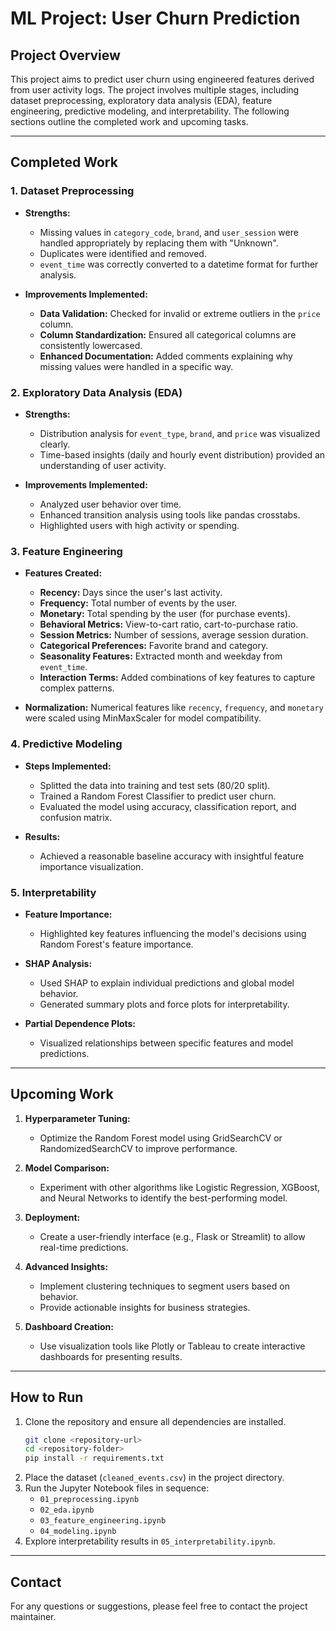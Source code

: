 # ML Project: User Churn Prediction

## **Project Overview**
This project aims to predict user churn using engineered features derived from user activity logs. The project involves multiple stages, including dataset preprocessing, exploratory data analysis (EDA), feature engineering, predictive modeling, and interpretability. The following sections outline the completed work and upcoming tasks.

---

## **Completed Work**

### **1. Dataset Preprocessing**
- **Strengths:**
  - Missing values in `category_code`, `brand`, and `user_session` were handled appropriately by replacing them with "Unknown".
  - Duplicates were identified and removed.
  - `event_time` was correctly converted to a datetime format for further analysis.

- **Improvements Implemented:**
  - **Data Validation:** Checked for invalid or extreme outliers in the `price` column.
  - **Column Standardization:** Ensured all categorical columns are consistently lowercased.
  - **Enhanced Documentation:** Added comments explaining why missing values were handled in a specific way.

### **2. Exploratory Data Analysis (EDA)**
- **Strengths:**
  - Distribution analysis for `event_type`, `brand`, and `price` was visualized clearly.
  - Time-based insights (daily and hourly event distribution) provided an understanding of user activity.

- **Improvements Implemented:**
  - Analyzed user behavior over time.
  - Enhanced transition analysis using tools like pandas crosstabs.
  - Highlighted users with high activity or spending.

### **3. Feature Engineering**
- **Features Created:**
  - **Recency:** Days since the user's last activity.
  - **Frequency:** Total number of events by the user.
  - **Monetary:** Total spending by the user (for purchase events).
  - **Behavioral Metrics:** View-to-cart ratio, cart-to-purchase ratio.
  - **Session Metrics:** Number of sessions, average session duration.
  - **Categorical Preferences:** Favorite brand and category.
  - **Seasonality Features:** Extracted month and weekday from `event_time`.
  - **Interaction Terms:** Added combinations of key features to capture complex patterns.

- **Normalization:** Numerical features like `recency`, `frequency`, and `monetary` were scaled using MinMaxScaler for model compatibility.

### **4. Predictive Modeling**
- **Steps Implemented:**
  - Splitted the data into training and test sets (80/20 split).
  - Trained a Random Forest Classifier to predict user churn.
  - Evaluated the model using accuracy, classification report, and confusion matrix.

- **Results:**
  - Achieved a reasonable baseline accuracy with insightful feature importance visualization.

### **5. Interpretability**
- **Feature Importance:**
  - Highlighted key features influencing the model's decisions using Random Forest's feature importance.

- **SHAP Analysis:**
  - Used SHAP to explain individual predictions and global model behavior.
  - Generated summary plots and force plots for interpretability.

- **Partial Dependence Plots:**
  - Visualized relationships between specific features and model predictions.

---

## **Upcoming Work**

1. **Hyperparameter Tuning:**
   - Optimize the Random Forest model using GridSearchCV or RandomizedSearchCV to improve performance.

2. **Model Comparison:**
   - Experiment with other algorithms like Logistic Regression, XGBoost, and Neural Networks to identify the best-performing model.

3. **Deployment:**
   - Create a user-friendly interface (e.g., Flask or Streamlit) to allow real-time predictions.

4. **Advanced Insights:**
   - Implement clustering techniques to segment users based on behavior.
   - Provide actionable insights for business strategies.

5. **Dashboard Creation:**
   - Use visualization tools like Plotly or Tableau to create interactive dashboards for presenting results.

---

## **How to Run**
1. Clone the repository and ensure all dependencies are installed.
   ```bash
   git clone <repository-url>
   cd <repository-folder>
   pip install -r requirements.txt
   ```
2. Place the dataset (`cleaned_events.csv`) in the project directory.
3. Run the Jupyter Notebook files in sequence:
   - `01_preprocessing.ipynb`
   - `02_eda.ipynb`
   - `03_feature_engineering.ipynb`
   - `04_modeling.ipynb`
4. Explore interpretability results in `05_interpretability.ipynb`.

---

## **Contact**
For any questions or suggestions, please feel free to contact the project maintainer.

